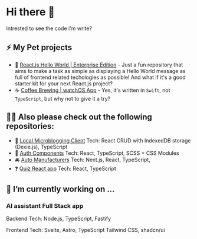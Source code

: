 # Hi there 👋

Intrested to see the code i'm write?

## ⚡ My Pet projects

- 🤪 [React.js Hello World | Enterprise Edition](https://github.com/pure-js/react-hello-world-enterprise-edition) - Just a fun repository that aims to make a task as simple as displaying a Hello World message as full of frontend related techologies as possible! And what if it's a good starter kit for your next React.js project?
- ☕️ [Coffee Brewing | watchOS App](https://github.com/pure-js/brew-experiment) - Yes, it's written in `Swift`, not `TypeScript`, but why not to give it a try?

## 👨‍💻 Also please check out the following repositories:

- :pencil: [Local Microblogging Client](https://github.com/pure-js/local-microblogging-client) Tech: React CRUD with IndexedDB storage (Dexie.js), TypeScript
- 🔐 [Auth Components](https://github.com/pure-js/auth-components) Tech: React, TypeScript, SCSS + CSS Modules
- :oncoming_automobile: [Auto Manufacturers](https://github.com/pure-js/auto-manufacturers) Tech: Next.js, React, TypeScript, 
- :question: [Quiz React app](https://github.com/pure-js/quiz-react-app) Tech: React, TypeScript

## 🔭 I’m currently working on ...

### AI assistant Full Stack app
Backend Tech: Node.js, TypeScript, Fastify

Frontend Tech: Svelte, Astro, TypeScript Tailwind CSS, shadcn/ui

<!--
**pure-js/pure-js** is a ✨ _special_ ✨ repository because its `README.md` (this file) appears on your GitHub profile.

Here are some ideas to get you started:

- 🔭 I’m currently working on ...
- 🌱 I’m currently learning ...
- 👯 I’m looking to collaborate on ...
- 🤔 I’m looking for help with ...
- 💬 Ask me about ...
- 📫 How to reach me: ...
- 😄 Pronouns: ...
- ⚡ Fun fact: ...
-->
